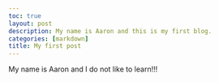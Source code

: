 ```yaml
---
toc: true
layout: post
description: My name is Aaron and this is my first blog.
categories: [markdown]
title: My first post
---
```

My name is Aaron and I do not like to learn!!!


